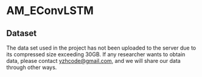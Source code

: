 # AM_EConvLSTM


## Dataset

The data set used in the project has not been uploaded to the server due to its compressed size exceeding 30GB. If any researcher wants to obtain data, please contact yzhcode@gmail.com, and we will share our data through other ways.

